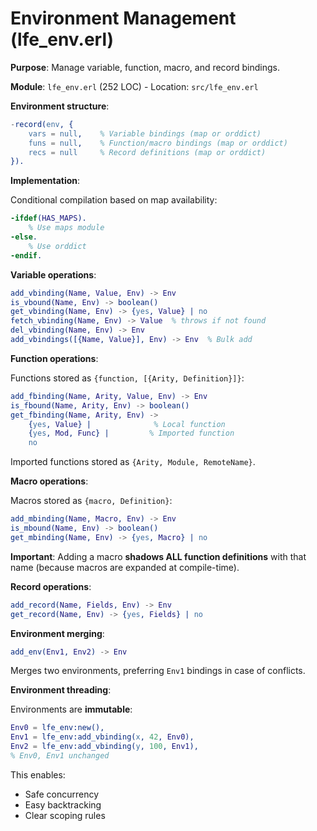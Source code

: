 # Environment Management (lfe_env.erl)

**Purpose**: Manage variable, function, macro, and record bindings.

**Module**: `lfe_env.erl` (252 LOC) - Location: `src/lfe_env.erl`

**Environment structure**:

```erlang
-record(env, {
    vars = null,    % Variable bindings (map or orddict)
    funs = null,    % Function/macro bindings (map or orddict)
    recs = null     % Record definitions (map or orddict)
}).
```

**Implementation**:

Conditional compilation based on map availability:

```erlang
-ifdef(HAS_MAPS).
    % Use maps module
-else.
    % Use orddict
-endif.
```

**Variable operations**:

```erlang
add_vbinding(Name, Value, Env) -> Env
is_vbound(Name, Env) -> boolean()
get_vbinding(Name, Env) -> {yes, Value} | no
fetch_vbinding(Name, Env) -> Value  % throws if not found
del_vbinding(Name, Env) -> Env
add_vbindings([{Name, Value}], Env) -> Env  % Bulk add
```

**Function operations**:

Functions stored as `{function, [{Arity, Definition}]}`:

```erlang
add_fbinding(Name, Arity, Value, Env) -> Env
is_fbound(Name, Arity, Env) -> boolean()
get_fbinding(Name, Arity, Env) ->
    {yes, Value} |              % Local function
    {yes, Mod, Func} |         % Imported function
    no
```

Imported functions stored as `{Arity, Module, RemoteName}`.

**Macro operations**:

Macros stored as `{macro, Definition}`:

```erlang
add_mbinding(Name, Macro, Env) -> Env
is_mbound(Name, Env) -> boolean()
get_mbinding(Name, Env) -> {yes, Macro} | no
```

**Important**: Adding a macro **shadows ALL function definitions** with that name (because macros are expanded at compile-time).

**Record operations**:

```erlang
add_record(Name, Fields, Env) -> Env
get_record(Name, Env) -> {yes, Fields} | no
```

**Environment merging**:

```erlang
add_env(Env1, Env2) -> Env
```

Merges two environments, preferring `Env1` bindings in case of conflicts.

**Environment threading**:

Environments are **immutable**:

```erlang
Env0 = lfe_env:new(),
Env1 = lfe_env:add_vbinding(x, 42, Env0),
Env2 = lfe_env:add_vbinding(y, 100, Env1),
% Env0, Env1 unchanged
```

This enables:

- Safe concurrency
- Easy backtracking
- Clear scoping rules
